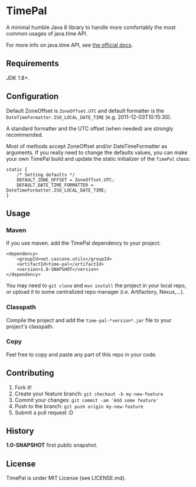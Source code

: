 # TimePal
A minimal humble Java 8 library to handle more comfortably the most common usages of java.time API.

For more info on java.time API, see [the official docs](http://docs.oracle.com/javase/8/docs/api/java/time/package-summary.html "Java Time API").

## Requirements
JDK 1.8+.

## Configuration
Default ZoneOffset is `ZoneOffset.UTC` and default formatter is the `DateTimeFormatter.ISO_LOCAL_DATE_TIME` (e.g. 2011-12-03T10:15:30).

A standard formatter and the UTC offset (when needed) are strongly recommended.

Most of methods accept ZoneOffset and/or DateTimeFormatter as arguments.
If you really need to change the defaults values, you can make your own TimePal build and update the static initializer of the `TimePal` class:

	static {
		/* Setting defaults */
		DEFAULT_ZONE_OFFSET = ZoneOffset.UTC;
		DEFAULT_DATE_TIME_FORMATTER = DateTimeFormatter.ISO_LOCAL_DATE_TIME;
	}

## Usage
### Maven
If you use maven. add the TimePal dependency to your project:

	<dependency>
		<groupId>net.cascone.utils</groupId>
		<artifactId>time-pal</artifactId>
		<version>1.0-SNAPSHOT</version>
	</dependency>

You may need to `git clone` and `mvn install` the project in your local repo, or upload it to some centralized repo manager (i.e. Artifactory, Nexus,...).

### Classpath
Compile the project and add the `time-pal-*version*.jar` file to your project's classpath.

### Copy
Feel free to copy and paste any part of this repo in your code.



## Contributing
1. Fork it!
2. Create your feature branch: `git checkout -b my-new-feature`
3. Commit your changes: `git commit -am 'Add some feature'`
4. Push to the branch: `git push origin my-new-feature`
5. Submit a pull request :D


## History
**1.0-SNAPSHOT** first public snapshot.


## License
TimePal is under MIT License (see LICENSE.md).